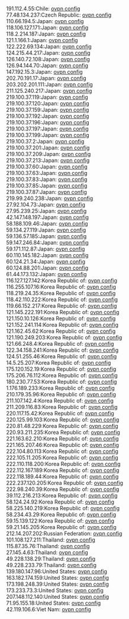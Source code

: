 191.112.4.55:Chile: [ovpn config](vpn/191_112_4_55.ovpn)  
77.48.134.237:Czech Republic: [ovpn config](vpn/77_48_134_237.ovpn)  
110.66.194.5:Japan: [ovpn config](vpn/110_66_194_5.ovpn)  
118.106.127.171:Japan: [ovpn config](vpn/118_106_127_171.ovpn)  
118.2.214.187:Japan: [ovpn config](vpn/118_2_214_187.ovpn)  
121.1.166.1:Japan: [ovpn config](vpn/121_1_166_1.ovpn)  
122.222.69.134:Japan: [ovpn config](vpn/122_222_69_134.ovpn)  
124.215.44.217:Japan: [ovpn config](vpn/124_215_44_217.ovpn)  
126.140.72.108:Japan: [ovpn config](vpn/126_140_72_108.ovpn)  
126.94.144.70:Japan: [ovpn config](vpn/126_94_144_70.ovpn)  
147.192.15.3:Japan: [ovpn config](vpn/147_192_15_3.ovpn)  
202.70.191.17:Japan: [ovpn config](vpn/202_70_191_17.ovpn)  
203.202.201.111:Japan: [ovpn config](vpn/203_202_201_111.ovpn)  
211.125.240.217:Japan: [ovpn config](vpn/211_125_240_217.ovpn)  
219.100.37.119:Japan: [ovpn config](vpn/219_100_37_119.ovpn)  
219.100.37.120:Japan: [ovpn config](vpn/219_100_37_120.ovpn)  
219.100.37.159:Japan: [ovpn config](vpn/219_100_37_159.ovpn)  
219.100.37.192:Japan: [ovpn config](vpn/219_100_37_192.ovpn)  
219.100.37.196:Japan: [ovpn config](vpn/219_100_37_196.ovpn)  
219.100.37.197:Japan: [ovpn config](vpn/219_100_37_197.ovpn)  
219.100.37.199:Japan: [ovpn config](vpn/219_100_37_199.ovpn)  
219.100.37.2:Japan: [ovpn config](vpn/219_100_37_2.ovpn)  
219.100.37.201:Japan: [ovpn config](vpn/219_100_37_201.ovpn)  
219.100.37.209:Japan: [ovpn config](vpn/219_100_37_209.ovpn)  
219.100.37.213:Japan: [ovpn config](vpn/219_100_37_213.ovpn)  
219.100.37.60:Japan: [ovpn config](vpn/219_100_37_60.ovpn)  
219.100.37.63:Japan: [ovpn config](vpn/219_100_37_63.ovpn)  
219.100.37.83:Japan: [ovpn config](vpn/219_100_37_83.ovpn)  
219.100.37.85:Japan: [ovpn config](vpn/219_100_37_85.ovpn)  
219.100.37.87:Japan: [ovpn config](vpn/219_100_37_87.ovpn)  
219.99.240.238:Japan: [ovpn config](vpn/219_99_240_238.ovpn)  
27.92.104.73:Japan: [ovpn config](vpn/27_92_104_73.ovpn)  
27.95.239.25:Japan: [ovpn config](vpn/27_95_239_25.ovpn)  
42.147.148.197:Japan: [ovpn config](vpn/42_147_148_197.ovpn)  
58.188.109.46:Japan: [ovpn config](vpn/58_188_109_46.ovpn)  
59.134.27.119:Japan: [ovpn config](vpn/59_134_27_119.ovpn)  
59.136.57.185:Japan: [ovpn config](vpn/59_136_57_185.ovpn)  
59.147.246.84:Japan: [ovpn config](vpn/59_147_246_84.ovpn)  
59.171.112.87:Japan: [ovpn config](vpn/59_171_112_87.ovpn)  
60.110.145.182:Japan: [ovpn config](vpn/60_110_145_182.ovpn)  
60.124.21.34:Japan: [ovpn config](vpn/60_124_21_34.ovpn)  
60.124.88.201:Japan: [ovpn config](vpn/60_124_88_201.ovpn)  
61.44.173.132:Japan: [ovpn config](vpn/61_44_173_132.ovpn)  
116.127.127.142:Korea Republic of: [ovpn config](vpn/116_127_127_142.ovpn)  
116.255.107.16:Korea Republic of: [ovpn config](vpn/116_255_107_16.ovpn)  
118.219.24.35:Korea Republic of: [ovpn config](vpn/118_219_24_35.ovpn)  
118.42.110.222:Korea Republic of: [ovpn config](vpn/118_42_110_222.ovpn)  
119.66.152.217:Korea Republic of: [ovpn config](vpn/119_66_152_217.ovpn)  
121.145.222.191:Korea Republic of: [ovpn config](vpn/121_145_222_191.ovpn)  
121.150.10.126:Korea Republic of: [ovpn config](vpn/121_150_10_126.ovpn)  
121.152.241.114:Korea Republic of: [ovpn config](vpn/121_152_241_114.ovpn)  
121.162.45.62:Korea Republic of: [ovpn config](vpn/121_162_45_62.ovpn)  
121.190.249.203:Korea Republic of: [ovpn config](vpn/121_190_249_203.ovpn)  
121.66.248.4:Korea Republic of: [ovpn config](vpn/121_66_248_4.ovpn)  
122.34.158.241:Korea Republic of: [ovpn config](vpn/122_34_158_241.ovpn)  
124.51.255.46:Korea Republic of: [ovpn config](vpn/124_51_255_46.ovpn)  
14.5.25.207:Korea Republic of: [ovpn config](vpn/14_5_25_207.ovpn)  
175.120.152.19:Korea Republic of: [ovpn config](vpn/175_120_152_19.ovpn)  
175.206.76.112:Korea Republic of: [ovpn config](vpn/175_206_76_112.ovpn)  
180.230.77.53:Korea Republic of: [ovpn config](vpn/180_230_77_53.ovpn)  
1.176.189.233:Korea Republic of: [ovpn config](vpn/1_176_189_233.ovpn)  
210.179.35.96:Korea Republic of: [ovpn config](vpn/210_179_35_96.ovpn)  
211.107.142.4:Korea Republic of: [ovpn config](vpn/211_107_142_4.ovpn)  
211.209.116.83:Korea Republic of: [ovpn config](vpn/211_209_116_83.ovpn)  
220.117.15.42:Korea Republic of: [ovpn config](vpn/220_117_15_42.ovpn)  
220.125.99.103:Korea Republic of: [ovpn config](vpn/220_125_99_103.ovpn)  
220.81.48.229:Korea Republic of: [ovpn config](vpn/220_81_48_229.ovpn)  
220.93.211.235:Korea Republic of: [ovpn config](vpn/220_93_211_235.ovpn)  
221.163.62.210:Korea Republic of: [ovpn config](vpn/221_163_62_210.ovpn)  
221.165.207.46:Korea Republic of: [ovpn config](vpn/221_165_207_46.ovpn)  
222.104.80.113:Korea Republic of: [ovpn config](vpn/222_104_80_113.ovpn)  
222.105.11.205:Korea Republic of: [ovpn config](vpn/222_105_11_205.ovpn)  
222.110.118.200:Korea Republic of: [ovpn config](vpn/222_110_118_200.ovpn)  
222.112.167.189:Korea Republic of: [ovpn config](vpn/222_112_167_189.ovpn)  
222.118.189.44:Korea Republic of: [ovpn config](vpn/222_118_189_44.ovpn)  
222.237.120.205:Korea Republic of: [ovpn config](vpn/222_237_120_205.ovpn)  
222.98.240.39:Korea Republic of: [ovpn config](vpn/222_98_240_39.ovpn)  
39.112.216.213:Korea Republic of: [ovpn config](vpn/39_112_216_213.ovpn)  
58.124.24.92:Korea Republic of: [ovpn config](vpn/58_124_24_92.ovpn)  
58.225.140.219:Korea Republic of: [ovpn config](vpn/58_225_140_219.ovpn)  
58.234.43.29:Korea Republic of: [ovpn config](vpn/58_234_43_29.ovpn)  
59.15.139.122:Korea Republic of: [ovpn config](vpn/59_15_139_122.ovpn)  
59.21.145.205:Korea Republic of: [ovpn config](vpn/59_21_145_205.ovpn)  
212.14.207.202:Russian Federation: [ovpn config](vpn/212_14_207_202.ovpn)  
101.108.127.211:Thailand: [ovpn config](vpn/101_108_127_211.ovpn)  
115.87.35.76:Thailand: [ovpn config](vpn/115_87_35_76.ovpn)  
27.145.4.63:Thailand: [ovpn config](vpn/27_145_4_63.ovpn)  
49.228.138.29:Thailand: [ovpn config](vpn/49_228_138_29.ovpn)  
49.228.233.79:Thailand: [ovpn config](vpn/49_228_233_79.ovpn)  
139.180.147.96:United States: [ovpn config](vpn/139_180_147_96.ovpn)  
163.182.174.159:United States: [ovpn config](vpn/163_182_174_159.ovpn)  
173.198.248.39:United States: [ovpn config](vpn/173_198_248_39.ovpn)  
173.233.73.3:United States: [ovpn config](vpn/173_233_73_3.ovpn)  
207.148.112.140:United States: [ovpn config](vpn/207_148_112_140.ovpn)  
71.95.155.18:United States: [ovpn config](vpn/71_95_155_18.ovpn)  
42.119.106.6:Viet Nam: [ovpn config](vpn/42_119_106_6.ovpn)  
